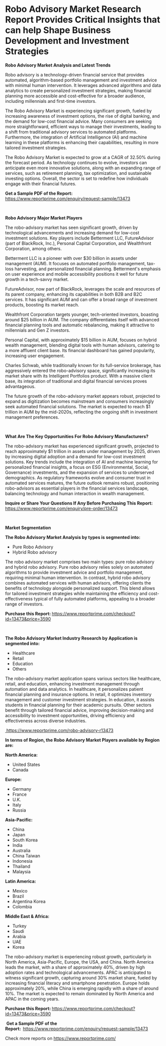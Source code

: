 <p><h1>Robo Advisory Market Research Report Provides Critical Insights that can help Shape Business Development and Investment Strategies</h1></p><p><strong>Robo Advisory Market Analysis and Latest Trends</strong></p>
<p><p>Robo advisory is a technology-driven financial service that provides automated, algorithm-based portfolio management and investment advice with minimal human intervention. It leverages advanced algorithms and data analytics to create personalized investment strategies, making financial planning more accessible and cost-effective for a broader audience, including millennials and first-time investors.</p><p>The Robo Advisory Market is experiencing significant growth, fueled by increasing awareness of investment options, the rise of digital banking, and the demand for low-cost financial advice. Many consumers are seeking more straightforward, efficient ways to manage their investments, leading to a shift from traditional advisory services to automated platforms. Furthermore, the integration of Artificial Intelligence (AI) and machine learning in these platforms is enhancing their capabilities, resulting in more tailored investment strategies.</p><p>The Robo Advisory Market is expected to grow at a CAGR of 32.50% during the forecast period. As technology continues to evolve, investors can anticipate even more innovative solutions, along with an expanding range of services, such as retirement planning, tax optimization, and sustainable investing options. Overall, the sector is set to redefine how individuals engage with their financial futures.</p></p>
<p><strong>Get a Sample PDF of the Report:&nbsp;</strong> <a href="https://www.reportprime.com/enquiry/request-sample/13473?utm_campaign=3493&utm_medium=2&utm_source=Github&utm_content=ia&utm_term=20032025&utm_id=robo-advisory">https://www.reportprime.com/enquiry/request-sample/13473</a></p>
<p>&nbsp;</p>
<p><strong>Robo Advisory Major Market Players</strong></p>
<p><p>The robo-advisory market has seen significant growth, driven by technological advancements and increasing demand for low-cost investment solutions. Key players include Betterment LLC, FutureAdvisor (part of BlackRock, Inc.), Personal Capital Corporation, and Wealthfront Corporation, among others.</p><p>Betterment LLC is a pioneer with over $30 billion in assets under management (AUM). It focuses on automated portfolio management, tax-loss harvesting, and personalized financial planning. Betterment's emphasis on user experience and mobile accessibility positions it well for future growth in a tech-savvy market.</p><p>FutureAdvisor, now part of BlackRock, leverages the scale and resources of its parent company, enhancing its capabilities in both B2B and B2C services. It has significant AUM and can offer a broad range of investment products, boosting its market reach.</p><p>Wealthfront Corporation targets younger, tech-oriented investors, boasting around $25 billion in AUM. The company differentiates itself with advanced financial planning tools and automatic rebalancing, making it attractive to millennials and Gen Z investors.</p><p>Personal Capital, with approximately $15 billion in AUM, focuses on hybrid wealth management, blending digital tools with human advisors, catering to a more affluent client base. Its financial dashboard has gained popularity, increasing user engagement.</p><p>Charles Schwab, while traditionally known for its full-service brokerage, has aggressively entered the robo-advisory space, significantly increasing its market share with its Intelligent Portfolios product. With a massive client base, its integration of traditional and digital financial services proves advantageous.</p><p>The future growth of the robo-advisory market appears robust, projected to expand as digitization becomes mainstream and consumers increasingly seek automated financial solutions. The market is expected to reach $1 trillion in AUM by the mid-2020s, reflecting the ongoing shift in investment management preferences.</p></p>
<p>&nbsp;</p>
<p><strong>What Are The Key Opportunities For Robo Advisory Manufacturers?</strong></p>
<p><p>The robo-advisory market has experienced significant growth, projected to reach approximately $1 trillion in assets under management by 2025, driven by increasing digital adoption and a demand for low-cost investment solutions. Key trends include the integration of AI and machine learning for personalized financial insights, a focus on ESG (Environmental, Social, Governance) investments, and the expansion of services to underserved demographics. As regulatory frameworks evolve and consumer trust in automated services matures, the future outlook remains robust, positioning robo-advisors as essential players in the financial services landscape, balancing technology and human interaction in wealth management.</p></p>
<p><strong>Inquire or Share Your Questions If Any Before Purchasing This Report:</strong> <a href="https://www.reportprime.com/enquiry/pre-order/13473?utm_campaign=3493&utm_medium=2&utm_source=Github&utm_content=ia&utm_term=20032025&utm_id=robo-advisory">https://www.reportprime.com/enquiry/pre-order/13473</a></p>
<p>&nbsp;</p>
<p><strong>Market Segmentation</strong></p>
<p><strong>The Robo Advisory Market Analysis by types is segmented into:</strong></p>
<p><ul><li>Pure Robo Advisory</li><li>Hybrid Robo advisory</li></ul></p>
<p><p>The robo advisory market comprises two main types: pure robo advisory and hybrid robo advisory. Pure robo advisory relies solely on automated algorithms to provide investment advice and portfolio management, requiring minimal human intervention. In contrast, hybrid robo advisory combines automated services with human advisors, offering clients the benefits of technology alongside personalized support. This blend allows for tailored investment strategies while maintaining the efficiency and cost-effectiveness typical of fully automated platforms, appealing to a broader range of investors.</p></p>
<p><strong>Purchase this Report:&nbsp;</strong><a href="https://www.reportprime.com/checkout?id=13473&price=3590&utm_campaign=3493&utm_medium=2&utm_source=Github&utm_content=ia&utm_term=20032025&utm_id=robo-advisory">https://www.reportprime.com/checkout?id=13473&price=3590</a></p>
<p>&nbsp;</p>
<p><strong>The Robo Advisory Market Industry Research by Application is segmented into:</strong></p>
<p><ul><li>Healthcare</li><li>Retail</li><li>Education</li><li>Others</li></ul></p>
<p><p>The robo-advisory market application spans various sectors like healthcare, retail, and education, enhancing investment management through automation and data analytics. In healthcare, it personalizes patient financial planning and insurance options. In retail, it optimizes inventory management and customer investment strategies. In education, it assists students in financial planning for their academic pursuits. Other sectors benefit through tailored financial advice, improving decision-making and accessibility to investment opportunities, driving efficiency and effectiveness across diverse industries.</p></p>
<p><a href="https://www.reportprime.com/robo-advisory-r13473?utm_campaign=3493&utm_medium=2&utm_source=Github&utm_content=ia&utm_term=20032025&utm_id=robo-advisory">&nbsp;https://www.reportprime.com/robo-advisory-r13473</a></p>
<p><strong>In terms of Region, the Robo Advisory Market Players available by Region are:</strong></p>
<p>
    <p> <strong> North America: </strong>
        <ul>
            <li>United States</li>
            <li>Canada</li>
        </ul>
        </p> 
    <p> <strong> Europe: </strong>
        <ul>
            <li>Germany</li>
            <li>France</li>
            <li>U.K.</li>
            <li>Italy</li>
            <li>Russia</li>
        </ul>
        </p> 
    <p> <strong> Asia-Pacific: </strong>
        <ul>
            <li>China</li>
            <li>Japan</li>
            <li>South Korea</li>
            <li>India</li>
            <li>Australia</li>
            <li>China Taiwan</li>
            <li>Indonesia</li>
            <li>Thailand</li>
            <li>Malaysia</li>
        </ul>
        </p> 
    <p> <strong> Latin America: </strong>
        <ul>
            <li>Mexico</li>
            <li>Brazil</li>
            <li>Argentina Korea</li>
            <li>Colombia</li>
        </ul>
        </p> 
    <p> <strong> Middle East & Africa: </strong>
        <ul>
            <li>Turkey</li>
            <li>Saudi</li>
            <li>Arabia</li>
            <li>UAE</li>
            <li>Korea</li>
        </ul>
    </p>
    </p>
<p><p>The robo-advisory market is experiencing robust growth, particularly in North America, Asia-Pacific, Europe, the USA, and China. North America leads the market, with a share of approximately 40%, driven by high adoption rates and technological advancements. APAC is anticipated to witness significant growth, capturing around 30% market share, fueled by increasing financial literacy and smartphone penetration. Europe holds approximately 20%, while China is emerging rapidly with a share of around 10%. The market is expected to remain dominated by North America and APAC in the coming years.</p></p>
<p><strong>Purchase this Report: </strong><a href="https://www.reportprime.com/checkout?id=13473&price=3590&utm_campaign=3493&utm_medium=2&utm_source=Github&utm_content=ia&utm_term=20032025&utm_id=robo-advisory">https://www.reportprime.com/checkout?id=13473&price=3590</a></p>
<p>&nbsp;<strong>Get a Sample PDF of the Report:&nbsp;&nbsp;</strong><a href="https://www.reportprime.com/enquiry/request-sample/13473?utm_campaign=3493&utm_medium=2&utm_source=Github&utm_content=ia&utm_term=20032025&utm_id=robo-advisory">https://www.reportprime.com/enquiry/request-sample/13473</a></p>
<p><strong></strong></p>
<p>Check more reports on <a href="https://www.reportprime.com/?utm_campaign=3493&utm_medium=2&utm_source=Github&utm_content=ia&utm_term=20032025&utm_id=robo-advisory">https://www.reportprime.com/</a></p>